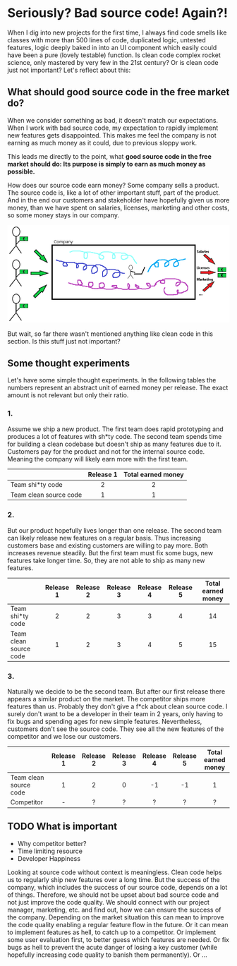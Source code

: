 # Seriously? Bad source code! Again?!

When I dig into new projects for the first time, I always find code smells like classes with more than 500 lines of code, duplicated logic, untested features, logic deeply baked in into an UI component which easily could have been a pure (lovely testable) function. Is clean code complex rocket science, only mastered by very few in the 21st century? Or is clean code just not important? Let's reflect about this:

## What should good source code in the free market do?

When we consider something as bad, it doesn't match our expectations. When I work with bad source code, my expectation to rapidly implement new features gets disappointed. This makes me feel the company is not earning as much money as it could, due to previous sloppy work.

This leads me directly to the point, what **good source code in the free market should do: Its purpose is simply to earn as much money as possible.**

How does our source code earn money? Some company sells a product. The source code is, like a lot of other important stuff, part of the product. And in the end our customers and stakeholder have hopefully given us more money, than we have spent on salaries, licenses, marketing and other costs, so some money stays in our company.

![code2money.png](./code2money.png)

But wait, so far there wasn't mentioned anything like clean code in this section. Is this stuff just not important?

## Some thought experiments

Let's have some simple thought experiments. In the following tables the numbers represent an abstract unit of earned money per release. The exact amount is not relevant but only their ratio.

### 1.

Assume we ship a new product. The first team does rapid prototyping and produces a lot of features with sh\*ty code. The second team spends time for building a clean codebase but doesn't ship as many features due to it. Customers pay for the product and not for the internal source code. Meaning the company will likely earn more with the first team.

|                        | Release 1 | Total earned money |
| :--------------------- | :-------: | :----------------: |
| Team shi\*ty code      |     2     |         2          |
| Team clean source code |     1     |         1          |

### 2.

But our product hopefully lives longer than one release. The second team can likely release new features on a regular basis. Thus increasing customers base and existing customers are willing to pay more. Both increases revenue steadily. But the first team must fix some bugs, new features take longer time. So, they are not able to ship as many new features.

|                        | Release 1 | Release 2 | Release 3 | Release 4 | Release 5 | Total earned money |
| :--------------------- | :-------: | :-------: | :-------: | :-------: | :-------: | :----------------: |
| Team shi\*ty code      |     2     |     2     |     3     |     3     |     4     |         14         |
| Team clean source code |     1     |     2     |     3     |     4     |     5     |         15         |

### 3.

Naturally we decide to be the second team. But after our first release there appears a similar product on the market. The competitor ships more features than us. Probably they don't give a f\*ck about clean source code. I surely don't want to be a developer in their team in 2 years, only having to fix bugs and spending ages for new simple features. Nevertheless, customers don't see the source code. They see all the new features of the competitor and we lose our customers.

|                        | Release 1 | Release 2 | Release 3 | Release 4 | Release 5 | Total earned money |
| :--------------------- | :-------: | :-------: | :-------: | :-------: | :-------: | :----------------: |
| Team clean source code |     1     |     2     |     0     |    -1     |    -1     |         1          |
| Competitor             |     -     |     ?     |     ?     |     ?     |     ?     |         ?          |

## TODO What is important

- Why competitor better?
- Time limiting resource
- Developer Happiness

Looking at source code without context is meaningless. Clean code helps us to regularly ship new features over a long time. But the success of the company, which includes the success of our source code, depends on a lot of things. Therefore, we should not be upset about bad source code and not just improve the code quality. We should connect with our project manager, marketing, etc. and find out, how we can ensure the success of the company. Depending on the market situation this can mean to improve the code quality enabling a regular feature flow in the future. Or it can mean to implement features as hell, to catch up to a competitor. Or implement some user evaluation first, to better guess which features are needed. Or fix bugs as hell to prevent the acute danger of losing a key customer (while hopefully increasing code quality to banish them permanently). Or ...
